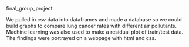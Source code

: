 final_group_project

We pulled in csv data into dataframes and made a database so we could build graphs to compare lung cancer rates with different air pollutants.  Machine learning was also used to make a residual plot of train/test data.  The findings were portrayed on a webpage with html and css.
